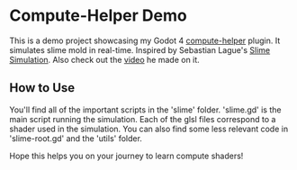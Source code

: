 # Compute-Helper Demo

This is a demo project showcasing my Godot 4 [compute-helper](https://github.com/DevPoodle/compute-helper) plugin. It simulates slime mold in real-time. Inspired by Sebastian Lague's [Slime Simulation](https://github.com/SebLague/Slime-Simulation). Also check out the [video](https://www.youtube.com/watch?v=X-iSQQgOd1A) he made on it.

## How to Use

You'll find all of the important scripts in the 'slime' folder. 'slime.gd' is the main script running the simulation. Each of the glsl files correspond to a shader used in the simulation. You can also find some less relevant code in 'slime-root.gd' and the 'utils' folder.

Hope this helps you on your journey to learn compute shaders!
